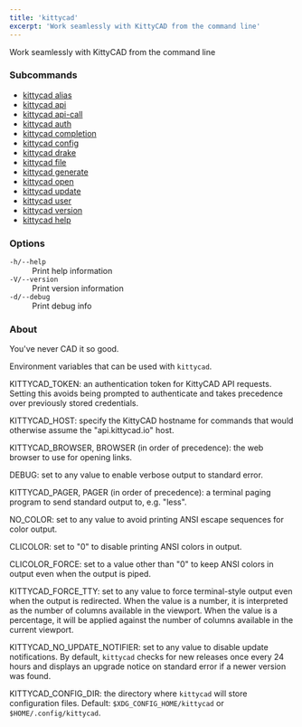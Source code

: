 ```yaml
---
title: 'kittycad'
excerpt: 'Work seamlessly with KittyCAD from the command line'
---
```


Work seamlessly with KittyCAD from the command line

### Subcommands

-   [kittycad alias](./kittycad_alias)
-   [kittycad api](./kittycad_api)
-   [kittycad api-call](./kittycad_api-call)
-   [kittycad auth](./kittycad_auth)
-   [kittycad completion](./kittycad_completion)
-   [kittycad config](./kittycad_config)
-   [kittycad drake](./kittycad_drake)
-   [kittycad file](./kittycad_file)
-   [kittycad generate](./kittycad_generate)
-   [kittycad open](./kittycad_open)
-   [kittycad update](./kittycad_update)
-   [kittycad user](./kittycad_user)
-   [kittycad version](./kittycad_version)
-   [kittycad help](./kittycad_help)

### Options

<dl class="flags">
   <dt><code>-h/--help</code></dt>
   <dd>Print help information</dd>

   <dt><code>-V/--version</code></dt>
   <dd>Print version information</dd>

   <dt><code>-d/--debug</code></dt>
   <dd>Print debug info</dd>
</dl>

### About

You've never CAD it so good.

Environment variables that can be used with `kittycad`.

KITTYCAD_TOKEN: an authentication token for KittyCAD API requests. Setting this avoids being prompted to authenticate and takes precedence over previously stored credentials.

KITTYCAD_HOST: specify the KittyCAD hostname for commands that would otherwise assume the "api.kittycad.io" host.

KITTYCAD_BROWSER, BROWSER (in order of precedence): the web browser to use for opening links.

DEBUG: set to any value to enable verbose output to standard error.

KITTYCAD_PAGER, PAGER (in order of precedence): a terminal paging program to send standard output to, e.g. "less".

NO_COLOR: set to any value to avoid printing ANSI escape sequences for color output.

CLICOLOR: set to "0" to disable printing ANSI colors in output.

CLICOLOR_FORCE: set to a value other than "0" to keep ANSI colors in output even when the output is piped.

KITTYCAD_FORCE_TTY: set to any value to force terminal-style output even when the output is redirected. When the value is a number, it is interpreted as the number of columns available in the viewport. When the value is a percentage, it will be applied against the number of columns available in the current viewport.

KITTYCAD_NO_UPDATE_NOTIFIER: set to any value to disable update notifications. By default, `kittycad` checks for new releases once every 24 hours and displays an upgrade notice on standard error if a newer version was found.

KITTYCAD_CONFIG_DIR: the directory where `kittycad` will store configuration files. Default: `$XDG_CONFIG_HOME/kittycad` or `$HOME/.config/kittycad`.
